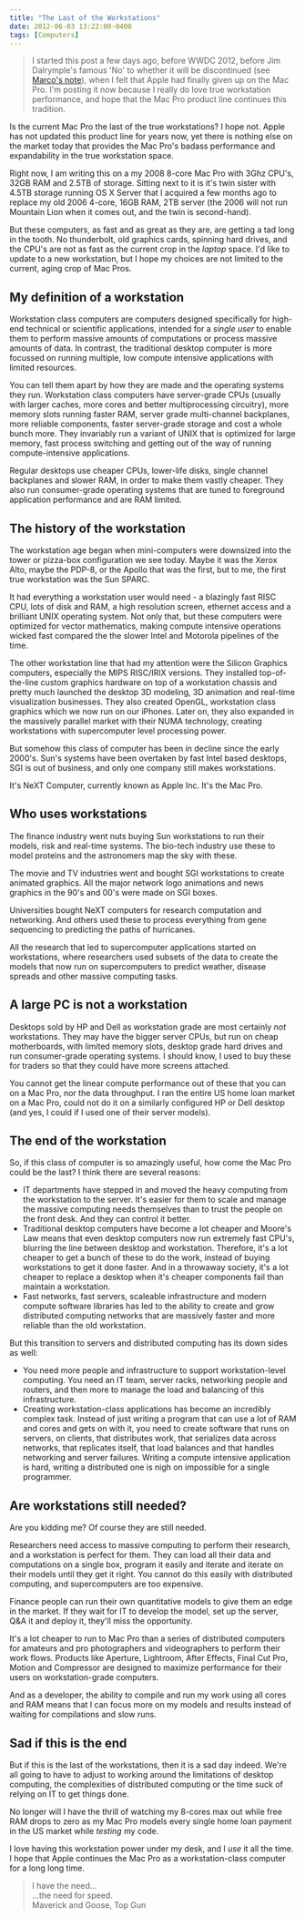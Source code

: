 ```yaml
---
title: "The Last of the Workstations"
date: 2012-06-03 13:22:00-0400
tags: [Computers]
---
```


> I started this post a few days ago, before WWDC 2012, before Jim Dalrymple's famous 'No' to whether it will be discontinued (see <a href="http://www.marco.org/2012/05/30/amplified-9">Marco's note</a>), when I felt that Apple had finally given up on the Mac Pro. I'm posting it now because I really do love true workstation performance, and hope that the Mac Pro product line continues this tradition.

Is the current Mac Pro the last of the true workstations? I hope not. Apple has not updated this product line for years now, yet there is nothing else on the market today that provides the Mac Pro's badass performance and expandability in the true workstation space.

<!--more-->

Right now, I am writing this on a my 2008 8-core Mac Pro with 3Ghz CPU's, 32GB RAM and 2.5TB of storage. Sitting next to it is it's twin sister with 4.5TB storage running OS X Server that I acquired a few months ago to replace my old 2006 4-core, 16GB RAM, 2TB server (the 2006 will not run Mountain Lion when it comes out, and the twin is second-hand).

But these computers, as fast and as great as they are, are getting a tad long in the tooth. No thunderbolt, old graphics cards, spinning hard drives, and the CPU's are not as fast as the current crop in the *laptop* space. I'd like to update to a new workstation, but I hope my choices are not limited to the current, aging crop of Mac Pros.

## My definition of a workstation

Workstation class computers are computers designed specifically for high-end technical or scientific applications, intended for a *single user* to enable them to perform massive amounts of computations or process massive amounts of data.  In contrast, the traditional desktop computer is more focussed on running multiple, low compute intensive applications with limited resources.

You can tell them apart by how they are made and the operating systems they run. Workstation class computers have server-grade CPUs (usually with larger caches, more cores and better multiprocessing circuitry), more memory slots running faster RAM, server grade multi-channel backplanes, more reliable components, faster server-grade storage and cost a whole bunch more. They invariably run a variant of UNIX that is optimized for large memory, fast process switching and getting out of the way of running compute-intensive applications. 

Regular desktops use cheaper CPUs, lower-life disks, single channel backplanes and slower RAM, in order to make them vastly cheaper. They also run consumer-grade operating systems that are tuned to foreground application performance and are RAM limited.

## The history of the workstation

The workstation age began when mini-computers were downsized into the tower or pizza-box configuration we see today. Maybe it was the Xerox Alto, maybe the PDP-8, or the Apollo that was the first, but to me, the first true workstation was the Sun SPARC.

It had everything a workstation user would need - a blazingly fast RISC CPU, lots of disk and RAM, a high resolution screen, ethernet access and a brilliant UNIX operating system. Not only that, but these computers were optimized for vector mathematics, making compute intensive operations wicked fast compared the the slower Intel and Motorola pipelines of the time.

The other workstation line that had my attention were the Silicon Graphics computers, especially the MIPS RISC/IRIX versions. They installed top-of-the-line custom graphics hardware on top of a workstation chassis and pretty much launched the desktop 3D modeling, 3D animation and real-time visualization businesses. They also created OpenGL, workstation class graphics which we now run on our iPhones. Later on, they also expanded in the massively parallel market with their NUMA technology, creating workstations with supercomputer level processing power.

But somehow this class of computer has been in decline since the early 2000's. Sun's systems have been overtaken by fast Intel based desktops, SGI is out of business, and only one company still makes workstations.

It's NeXT Computer, currently known as Apple Inc. It's the Mac Pro.

## Who uses workstations

The finance industry went nuts buying Sun workstations to run their models, risk and real-time systems. The bio-tech industry use these to model proteins and the astronomers map the sky with these.

The movie and TV industries went and bought SGI workstations to create animated graphics. All the major network logo animations and news graphics in the 90's and 00's were made on SGI boxes.

Universities bought NeXT computers for research computation and networking.  And others used these to process everything from gene sequencing to predicting the paths of hurricanes.

All the research that led to supercomputer applications started on workstations, where researchers used subsets of the data to create the models that now run on supercomputers to predict weather, disease spreads and other massive computing tasks.

## A large PC is not a workstation

Desktops sold by HP and Dell as workstation grade are most certainly *not* workstations. They may have the bigger server CPUs, but run on cheap motherboards, with limited memory slots, desktop grade hard drives and run consumer-grade operating systems. I should know, I used to buy these for traders so that they could have more screens attached.

You cannot get the linear compute performance out of these that you can on a Mac Pro, nor the data throughput. I ran the entire US home loan market on a Mac Pro, could not do it on a similarly configured HP or Dell desktop (and yes, I could if I used one of their server models).

## The end of the workstation

So, if this class of computer is so amazingly useful, how come the Mac Pro could be the last? I think there are several reasons:

* IT departments have stepped in and moved the heavy computing from the workstation to the server. It's easier for them to scale and manage the massive computing needs themselves than to trust the people on the front desk. And they can control it better.
* Traditional desktop computers have become a lot cheaper and Moore's Law means that even desktop computers now run extremely fast CPU's, blurring the line between desktop and workstation. Therefore, it's a lot cheaper to get a bunch of these to do the work, instead of buying workstations to get it done faster. And in a throwaway society, it's a lot cheaper to replace a desktop when it's cheaper components fail than maintain a workstation.
* Fast networks, fast servers, scaleable infrastructure and modern compute software libraries has led to the ability to create and grow distributed computing networks that are massively faster and more reliable than the old workstation.

But this transition to servers and distributed computing has its down sides as well:

* You need more people and infrastructure to support workstation-level computing. You need an IT team, server racks, networking people and routers, and then more to manage the load and balancing of this infrastructure.
* Creating workstation-class applications has become an incredibly complex task. Instead of just writing a program that can use a lot of RAM and cores and gets on with it, you need to create software that runs on servers, on clients, that distributes work, that serializes data across networks, that replicates itself, that load balances and that handles networking and server failures. Writing a compute intensive application is hard, writing a distributed one is nigh on impossible for a single programmer.

## Are workstations still needed?

Are you kidding me? Of course they are still needed.

Researchers need access to massive computing to perform their research, and a workstation is perfect for them. They can load all their data and computations on a single box, program it easily and iterate and iterate on their models until they get it right. You cannot do this easily with distributed computing, and supercomputers are too expensive.

Finance people can run their own quantitative models to give them an edge in the market. If they wait for IT to develop the model, set up the server, Q&A it and deploy it, they'll miss the opportunity.

It's a lot cheaper to run to Mac Pro than a series of distributed computers for amateurs and pro photographers and videographers to perform their work flows. Products like Aperture, Lightroom, After Effects, Final Cut Pro, Motion and Compressor are designed to maximize performance for their users on workstation-grade computers.

And as a developer, the ability to compile and run my work using all cores and RAM means that I can focus more on my models and results instead of waiting for compilations and slow runs.

## Sad if this is the end

But if this is the last of the workstations, then it is a sad day indeed. We're all going to have to adjust to working around the limitations of desktop computing, the complexities of distributed computing or the time suck of relying on IT to get things done.

No longer will I have the thrill of watching my 8-cores max out while free RAM drops to zero as my Mac Pro models every single home loan payment in the US market while *testing* my code.

I love having this workstation power under my desk, and I *use* it all the time. I hope that Apple continues the Mac Pro as a workstation-class computer for a long long time.

> I have the need...  
> ...the need for speed.  
> Maverick and Goose, Top Gun
